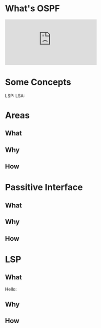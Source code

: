 # What's OSPF

<embed src="https://github.com/n132/XxX/blob/main/Codegate-Preliminary/CodeGate-Preliminary.pdf" type="application/pdf" />

# Some Concepts
LSP:
LSA:

# Areas

## What

## Why

## How

# Passitive Interface
## What

## Why

## How

# LSP

## What

Hello:


## Why

## How

